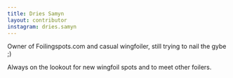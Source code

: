```yaml
---
title: Dries Samyn
layout: contributor
instagram: dries.samyn
---
```

Owner of Foilingspots.com and casual wingfoiler, still trying to nail the gybe ;)

Always on the lookout for new wingfoil spots and to meet other foilers.